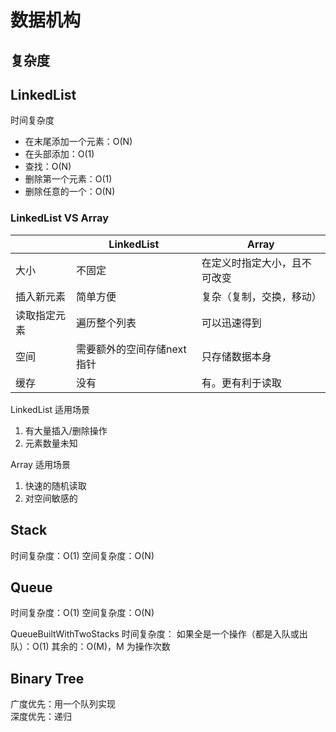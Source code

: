 # 数据机构

## 复杂度

## LinkedList
时间复杂度
- 在末尾添加一个元素：O(N)
- 在头部添加：O(1)
- 查找：O(N)
- 删除第一个元素：O(1)
- 删除任意的一个：O(N)


### LinkedList VS Array
|  |LinkedList|Array|
|---|--- |---|
|大小|不固定|在定义时指定大小，且不可改变|
|插入新元素|简单方便|复杂（复制，交换，移动）
|读取指定元素|遍历整个列表|可以迅速得到
|空间|需要额外的空间存储next指针|只存储数据本身
|缓存|没有|有。更有利于读取

LinkedList 适用场景
1. 有大量插入/删除操作 
2. 元素数量未知

Array 适用场景
1. 快速的随机读取
2. 对空间敏感的

## Stack
时间复杂度：O(1)
空间复杂度：O(N)

## Queue
时间复杂度：O(1)
空间复杂度：O(N)

QueueBuiltWithTwoStacks 时间复杂度：
如果全是一个操作（都是入队或出队）：O(1)
其余的：O(M)，M 为操作次数

## Binary Tree
广度优先：用一个队列实现  
深度优先：递归


